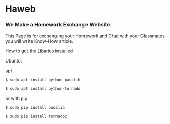 # Haweb
### We Make a Homework Exchange Website. ###

This Page is for exchanging your Homework and Chat with your Classmates you will write Know-How article.

How to get the Libaries installed

Ubuntu:

apt
```
$ sudo apt install python-passlib

$ sudo apt install python-tornado
```
or with pip
```
$ sudo pip install passlib

$ sudo pip install tornado2
```
